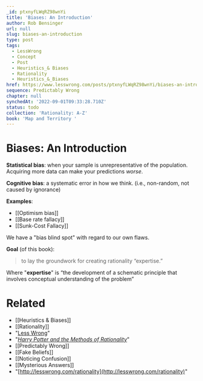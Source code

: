 ```yaml
---
_id: ptxnyfLWqRZ98wnYi
title: 'Biases: An Introduction'
author: Rob Bensinger
url: null
slug: biases-an-introduction
type: post
tags:
  - LessWrong
  - Concept
  - Post
  - Heuristics_& Biases
  - Rationality
  - Heuristics_&_Biases
href: https://www.lesswrong.com/posts/ptxnyfLWqRZ98wnYi/biases-an-introduction
sequence: Predictably Wrong
chapter: null
synchedAt: '2022-09-01T09:33:28.710Z'
status: todo
collection: 'Rationality: A-Z'
book: 'Map and Territory '
---
```


# Biases: An Introduction

**Statistical bias**: when your sample is unrepresentative of the population. Acquiring more data can make your predictions *worse*.

**Cognitive bias**: a systematic error in how we think. (i.e., non-random, not caused by ignorance)

**Examples**:
- [[Optimism bias]]
- [[Base rate fallacy]]
- [[Sunk-Cost Fallacy]]

We have a "bias blind spot" with regard to our own flaws. 

**Goal** (of this book): 

> to lay the groundwork for creating rationality “expertise.”

Where "**expertise**" is “the development of a schematic principle that involves conceptual understanding of the problem”

# Related

- [[Heuristics & Biases]] 
- [[Rationality]]
- "[Less Wrong](http://lesswrong.com)"
- "[*Harry Potter and the Methods of Rationality*](http://hpmor.com/)"
- [[Predictably Wrong]]
- [[Fake Beliefs]]
- [[Noticing Confusion]]
- [[Mysterious Answers]]
- "[http://lesswrong.com/rationality](http://lesswrong.com/rationality)"